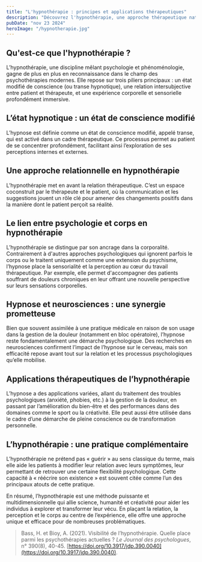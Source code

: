 ```yaml
---
title: "L'hypnothérapie : principes et applications thérapeutiques"
description: "Découvrez l'hypnothérapie, une approche thérapeutique naturelle qui utilise l'état hypnotique pour favoriser le changement et le bien-être psychologique."
pubDate: "nov 23 2024"
heroImage: "/hypnotherapie.jpg"
---
```


## Qu'est-ce que l'hypnothérapie ?

L’hypnothérapie, une discipline mêlant psychologie et phénoménologie, gagne de plus en plus en reconnaissance dans le champ des psychothérapies modernes. Elle repose sur trois piliers principaux : un état modifié de conscience (ou transe hypnotique), une relation intersubjective entre patient et thérapeute, et une expérience corporelle et sensorielle profondément immersive.

## L’état hypnotique : un état de conscience modifié

L’hypnose est définie comme un état de conscience modifié, appelé transe, qui est activé dans un cadre thérapeutique. Ce processus permet au patient de se concentrer profondément, facilitant ainsi l’exploration de ses perceptions internes et externes.

## Une approche relationnelle en hypnothérapie

L’hypnothérapie met en avant la relation thérapeutique. C’est un espace coconstruit par le thérapeute et le patient, où la communication et les suggestions jouent un rôle clé pour amener des changements positifs dans la manière dont le patient perçoit sa réalité.

## Le lien entre psychologie et corps en hypnothérapie

L’hypnothérapie se distingue par son ancrage dans la corporalité. Contrairement à d'autres approches psychologiques qui ignorent parfois le corps ou le traitent uniquement comme une extension du psychisme, l’hypnose place la sensorialité et la perception au cœur du travail thérapeutique. Par exemple, elle permet d'accompagner des patients souffrant de douleurs chroniques en leur offrant une nouvelle perspective sur leurs sensations corporelles.

## Hypnose et neurosciences : une synergie prometteuse

Bien que souvent assimilée à une pratique médicale en raison de son usage dans la gestion de la douleur (notamment en bloc opératoire), l’hypnose reste fondamentalement une démarche psychologique. Des recherches en neurosciences confirment l’impact de l’hypnose sur le cerveau, mais son efficacité repose avant tout sur la relation et les processus psychologiques qu’elle mobilise.

## Applications thérapeutiques de l’hypnothérapie

L’hypnose a des applications variées, allant du traitement des troubles psychologiques (anxiété, phobies, etc.) à la gestion de la douleur, en passant par l’amélioration du bien-être et des performances dans des domaines comme le sport ou la créativité. Elle peut aussi être utilisée dans le cadre d’une démarche de pleine conscience ou de transformation personnelle.

## L’hypnothérapie : une pratique complémentaire

L’hypnothérapie ne prétend pas « guérir » au sens classique du terme, mais elle aide les patients à modifier leur relation avec leurs symptômes, leur permettant de retrouver une certaine flexibilité psychologique. Cette capacité à « réécrire son existence » est souvent citée comme l’un des principaux atouts de cette pratique.

En résumé, l’hypnothérapie est une méthode puissante et multidimensionnelle qui allie science, humanité et créativité pour aider les individus à explorer et transformer leur vécu. En plaçant la relation, la perception et le corps au centre de l’expérience, elle offre une approche unique et efficace pour de nombreuses problématiques.

> Bass, H. et Bioy, A. (2021). Visibilité de l’hypnothérapie. Quelle place parmi les psychothérapies actuelles ? *Le Journal des psychologues*, n° 390(8), 40-45. [https://doi.org/10.3917/jdp.390.0040](https://doi.org/10.3917/jdp.390.0040).
